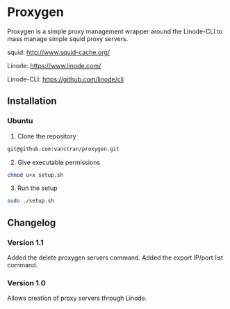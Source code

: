 # Proxygen
Proxygen is a simple proxy management wrapper around the Linode-CLI to mass manage simple squid proxy servers.

squid: http://www.squid-cache.org/

Linode: https://www.linode.com/

Linode-CLI: https://github.com/linode/cli

## Installation

### Ubuntu

1. Clone the repository
```bash
git@github.com:vanctran/proxygen.git
```

2. Give executable permissions
```bash
chmod u+x setup.sh
```

3. Run the setup
```bash
sudo ./setup.sh
```

## Changelog

### Version 1.1
Added the delete proxygen servers command.
Added the export IP/port list command.

### Version 1.0
Allows creation of proxy servers through Linode.
